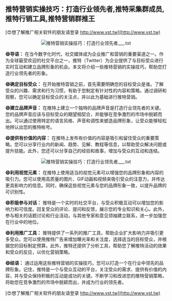 ## **推特营销实操技巧：打造行业领先者,推特采集群成员,推特行销工具,推特营销群推王**

[😍想了解推广相关软件的朋友请登录 http://www.vst.tw](http://www.vst.tw)

 <center><img src="https://vst.tw/MP4/tuiguang/png/4.png" alt="推特营销实操技巧：打造行业领先者___.txt"></center>

**😄导语：**
在当今数字化时代，社交媒体成为企业推广和营销的重要渠道之一。作为全球最受欢迎的社交平台之一，推特（Twitter）为企业提供了与目标受众进行实时互动和建立品牌形象的机会。本文将介绍一些推特营销的实操技巧，帮助您打造行业领先者的形象。

**😄确定目标受众：**
在开始推特营销之前，首先需要明确您的目标受众是谁。了解受众的兴趣、需求和行为习惯，有助于您制定有针对性的内容和策略。通过调研和观察，您可以确定目标受众的关注点，并以此为基础进行推特营销。

**😄建立品牌声音：**
在推特上建立一个独特的品牌声音是打造行业领先者的关键。您的品牌声音应该与目标受众的期望相契合，并能够在竞争激烈的市场中脱颖而出。可以通过使用特定的语言风格、声音和调性来塑造品牌形象，让受众能够轻松地辨认出您的推特帐号。

**😄提供有价值的内容：**
在推特上发布有价值的内容是吸引和留住受众的重要策略。您可以分享行业内的新闻、趋势、见解、教程等信息，以帮助受众解决问题或提升技能。此外，您还可以分享自己的经验和故事，增加与受众的互动和连结。

 <center><img src="https://vst.tw/MP4/tuiguang/png/2.png" alt="推特营销实操技巧：打造行业领先者___.txt"></center>

**😄利用视觉元素：**
在推特上使用适当的视觉元素可以增强您的品牌形象和内容的吸引力。您可以使用高质量的图片、GIF动画和视频来吸引受众的注意力，并传达更具影响力的信息。同时，确保这些视觉元素与您的品牌形象一致，以提升品牌的可识别性。

**😄积极参与对话：**
推特是一个实时的社交平台，与受众积极互动可以增加您的影响力和可信度。回复受众的评论、提问和反馈，展示您的专业知识和关心。此外，参与相关的话题讨论和行业活动，与其他专家和意见领袖建立联系，进一步加强您在行业中的地位。

**😄利用推广工具：**
推特提供了一系列的推广工具，帮助企业扩大影响力并吸引更多受众。您可以使用推特广告来增加曝光率和关注度，选择适当的目标受众，并根据您的目标制定预算。此外，推特还提供了分析工具，帮助您了解推特活动的效果和受众的反应，以优化营销策略。

**😄结语：**
通过运用这些推特营销的实操技巧，您可以打造一个在行业中领先的品牌形象。记住，推特是一个与受众互动的平台，关注受众的需求、提供有价值的内容，并与受众保持积极的互动是成功的关键。不断学习和改进您的推特营销策略，将助您在竞争激烈的市场中脱颖而出，并成为行业的领先者。

[😍想了解推广相关软件的朋友请登录 http://www.vst.tw](http://www.vst.tw)



